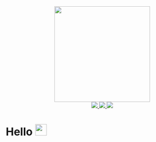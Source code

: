 <div id="header" align="center">
<img src="https://media.giphy.com/media/f3CtEsJ72j86DIumaJ/giphy.gif" width="250"/>
</div>
<div id="badges" align="center">
 <a href="http://discordapp.com/users/dvistic#9561" alt="Link to Discord">
<img src="https://img.shields.io/badge/Discord-5865F2?logo=discord&logoColor=white&style=for-the-badge">
  </a>
  <a href="https://mail.google.com/mail/u/0/?tab=wm#inbox?compose=GTvVlcSKjRJfgcZgphFkJjcjfrsTfPGJNFXrqmxlTNNSRkCSwPSHBzPtdsvrgKJjKrPXfJkqtCCQg" alt="Link to E-mail">
<img src="https://img.shields.io/badge/Gmail-lightblue?logo=gmail&logoColor=none&style=for-the-badge">
</a>
 <a href="https://www.linkedin.com/in/deividas-ansius-5833a4214" alt="Link to LinkedIn">
<img src="https://img.shields.io/badge/LinkedIn-blue?logo=linkedin&logoColor=white&style=for-the-badge">
 </a>
</div>
<h1>Hello 
 <img src="https://media.giphy.com/media/gM5qFksULw54NMWyry/giphy.gif" width="30px">
</h1>
<!---
Dvistic/Dvistic is a ✨ special ✨ repository because its `README.md` (this file) appears on your GitHub profile.
You can click the Preview link to take a look at your changes.
- 👋 Hi, I’m @Dvistic
- 👀 I’m interested in web development.
- 🌱 I’m currently learning JavaScript programming language.
- 💞️ I’m looking to collaborate on ...
- 📫 How to reach me ...
--->
